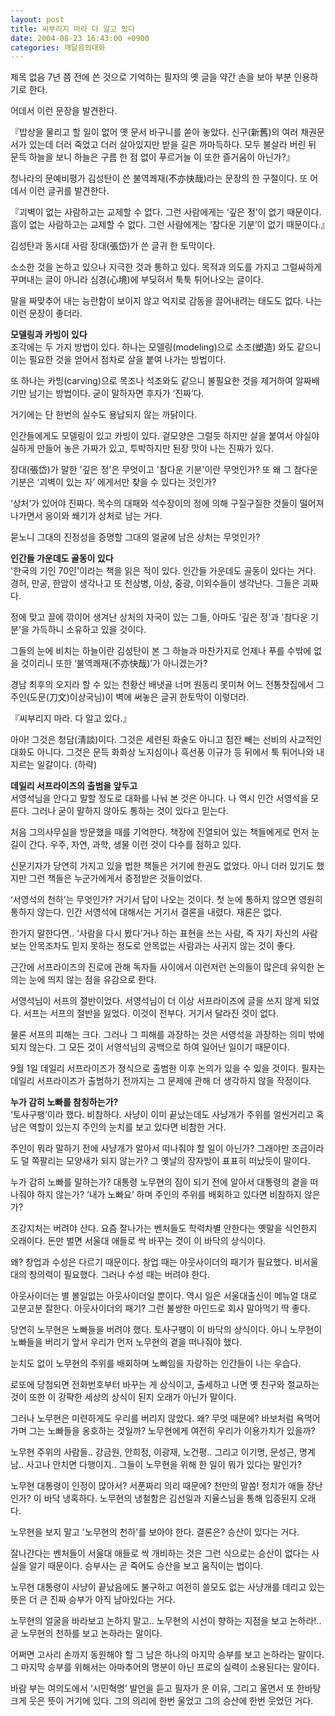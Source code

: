 ```yaml
---
layout: post
title: 씨부리지 마라 다 알고 있다
date: 2004-08-23 16:43:00 +0900
categories: 깨달음의대화
---
```

 제목 없음 7년 쯤 전에 쓴 것으로 기억하는 필자의 옛 글을 약간 손을 보아 부분 인용하기로 한다. 


  
   
  
어데서 이런 문장을 발견한다.    
  
『밥상을 물리고 할 일이 없어 옛 문서 바구니를 쏟아 놓았다. 신구(新舊)의 여러 채권문서가 있는데 더러 죽었고 더러 살아있지만 받을 길은 까마득하다. 모두 불살라 버린 뒤 문득 하늘을 보니 하늘은 구름 한 점 없이 푸르거늘 이 또한 즐거움이 아닌가?』    
  
청나라의 문예비평가 김성탄이 쓴 불역쾌재(不亦快哉)라는 문장의 한 구절이다. 또 어데서 이런 글귀를 발견한다.    
  
『괴벽이 없는 사람하고는 교제할 수 없다. 그런 사람에게는 ‘깊은 정’이 없기 때문이다. 흠이 없는 사람하고는 교제할 수 없다. 그런 사람에게는 ‘참다운 기분’이 없기 때문이다.』    
  
김성탄과 동시대 사람 장대(張岱)가 쓴 글귀 한 토막이다.    
  
소소한 것을 논하고 있으나 지극한 것과 통하고 있다. 목적과 의도를 가지고 그럴싸하게 꾸며내는 글이 아니라 심경(心境)에 부딪혀서 툭툭 튀어나오는 글이다. 
  
  
말을 짜맞추어 내는 능란함이 보이지 않고 억지로 감동을 끌어내려는 태도도 없다. 나는 이런 문장이 좋더라.    
  
**모델링과 카빙이 있다**   
조각에는 두 가지 방법이 있다. 하나는 모델링(modeling)으로 소조(塑造) 와도 같으니 이는 필요한 것을 얻어서 점차로 살을 붙여 나가는 방법이다. 
  
  
또 하나는 카빙(carving)으로 목조나 석조와도 같으니 불필요한 것을 제거하여 알짜배기만 남기는 방법이다. 굳이 말하자면 후자가 ‘진짜’다.    
  
거기에는 단 한번의 실수도 용납되지 않는 까닭이다.    
  
인간들에게도 모델링이 있고 카빙이 있다. 겉모양은 그럴듯 하지만 살을 붙여서 야실야실하게 만들어 놓은 가짜가 있고, 투박하지만 된장 맛이 나는 진짜가 있다. 
  
  
장대(張岱)가 말한 '깊은 정'은 무엇이고 '참다운 기분'이란 무엇인가? 또 왜 그 참다운 기분은 ‘괴벽이 있는 자’ 에게서만 찾을 수 있다는 것인가?    
  
‘상처’가 있어야 진짜다. 목수의 대패와 석수장이의 정에 의해 구질구질한 것들이 떨어져 나가면서 옹이와 쐐기가 상처로 남는 거다.    
  
묻노니 그대의 진정성을 증명할 그대의 얼굴에 남은 상처는 무엇인가? 
  
  
**인간들 가운데도 골동이 있다**   
'한국의 기인 70인'이라는 책을 읽은 적이 있다. 인간들 가운데도 골동이 있다는 거다. 경허, 만공, 한암이 생각나고 또 천상병, 이상, 중광, 이외수들이 생각난다. 그들은 괴짜다.    
  
정에 맞고 끌에 깎이어 생겨난 상처의 자국이 있는 그들, 아마도 '깊은 정'과 '참다운 기분'을 가득하니 소유하고 있을 것이다.    
  
그들의 눈에 비치는 하늘이란 김성탄이 본 그 하늘과 마찬가지로 언제나 푸를 수밖에 없을 것이리니 또한 ‘불역쾌재(不亦快哉)’가 아니겠는가?    
  
경남 최후의 오지라 할 수 있는 천황산 배냇골 너머 원동리 못미쳐 어느 전통찻집에서 그 주인(도문(刀文)이상국님)이 벽에 써놓은 글귀 한토막이 이렇더라.    
  
『씨부리지 마라. 다 알고 있다.』    
  
아아! 그것은 청담(淸談)이다. 그것은 세련된 화술도 아니고 점잔 빼는 선비의 사교적인 대화도 아니다. 그것은 문득 화화상 노지심이나 흑선풍 이규가 등 뒤에서 툭 튀어나와 내지르는 일갈이다. (하략) 
  
  
**데일리 서프라이즈의 출범을 앞두고**   
서영석님을 안다고 말할 정도로 대화를 나눠 본 것은 아니다. 나 역시 인간 서영석을 모른다. 그러나 굳이 말하지 않아도 통하는 것이 있다고 믿는다. 
  
  
처음 그의사무실을 방문했을 때를 기억한다. 책장에 진열되어 있는 책들에게로 먼저 눈길이 간다. 우주, 자연, 과학, 생물 이런 것이 다수를 점하고 있다.    
  
신문기자가 당연히 가지고 있을 법한 책들은 거기에 한권도 없었다. 아니 더러 있기도 했지만 그런 책들은 누군가에게서 증정받은 것들이었다.    
  
‘서영석의 천하’는 무엇인가? 거기서 답이 나오는 것이다. 첫 눈에 통하지 않으면 영원히 통하지 않는다. 인간 서영석에 대해서는 거기서 결론을 내렸다. 재론은 없다.    
  
한가지 말한다면.. ‘사람을 다시 봤다’거나 하는 표현을 쓰는 사람, 즉 자기 자신의 사람 보는 안목조차도 믿지 못하는 정도로 안목없는 사람과는 사귀지 않는 것이 좋다.    
  
근간에 서프라이즈의 진로에 관해 독자들 사이에서 이런저런 논의들이 많은데 유익한 논의는 눈에 띄지 않는 점을 유감으로 한다.    
  
서영석님이 서프의 절반이었다. 서영석님이 더 이상 서프라이즈에 글을 쓰지 않게 되었다. 서프는 서프의 절반을 잃었다. 이것이 전부다. 거기서 달라진 것이 없다.    
  
물론 서프의 피해는 크다. 그러나 그 피해를 과장하는 것은 서영석을 과장하는 의미 밖에 되지 않는다. 그 모든 것이 서영석님의 공백으로 하여 일어난 일이기 때문이다.    
  
9월 1일 데일리 서프라이즈가 정식으로 출범한 이후 논의가 있을 수 있을 것이다. 필자는 데일리 서프라이즈가 출범하기 전까지는 그 문제에 관해 더 생각하지 않을 작정이다.    
  
**누가 감히 노빠를 참칭하는가?**   
‘토사구팽’이라 했다. 비참하다. 사냥이 이미 끝났는데도 사냥개가 주위를 얼씬거리고 혹 남은 역할이 있는지 주인의 눈치를 보고 있다면 비참한 거다. 
  
  
주인이 뭐라 말하기 전에 사냥개가 알아서 떠나줘야 할 일이 아닌가? 그래야만 조금이라도 덜 쪽팔리는 모양새가 되지 않는가? 그 옛날의 장자방이 표표히 떠났듯이 말이다.    
  
누가 감히 노빠를 말하는가? 대통령 노무현의 짐이 되기 전에 알아서 대통령의 곁을 떠나줘야 하지 않는가? ‘내가 노빠요’ 하며 주인의 주위를 배회하고 있다면 비참하지 않은가?    
  
조강지처는 버려야 산다. 요즘 잘나가는 벤처들도 학력차별 안한다는 옛말을 식언한지 오래이다. 돈만 벌면 서울대 애들로 싹 바꾸는 것이 이 바닥의 상식이다.    
  
왜? 창업과 수성은 다르기 때문이다. 창업 때는 아웃사이더의 패기가 필요했다. 비서울대의 창의력이 필요했다. 그러나 수성 때는 버려야 한다.    
  
아웃사이더는 별 볼일없는 아웃사이더일 뿐이다. 역시 일은 서울대출신이 메뉴얼 대로 고분고분 잘한다. 아웃사이더의 패기? 그런 불쌍한 마인드로 회사 말아먹기 딱 좋다.    
  
당연히 노무현은 노빠들을 버려야 했다. 토사구팽이 이 바닥의 상식이다. 아니 노무현이 노빠들을 버리기 앞서 우리가 먼저 노무현의 곁을 떠나줘야 했다.    
  
눈치도 없이 노무현의 주위를 배회하며 노빠임을 자랑하는 인간들이 나는 우습다.    
  
로또에 당첨되면 전화번호부터 바꾸는 게 상식이고, 출세하고 나면 옛 친구와 절교하는 것이 또한 이 강퍅한 세상의 상식이 된지 오래가 아닌가 말이다. 
  
  
그러나 노무현은 미련하게도 우리를 버리지 않았다. 왜? 무엇 때문에? 바보처럼 욕먹어 가며 그는 노빠들을 옹호하는 것일까? 노무현에게 여전히 우리가 이용가치가 있을까?    
  
노무현 주위의 사람들.. 강금원, 안희정, 이광재, 노건평.. 그리고 이기명, 문성근, 명계남.. 사고나 안치면 다행이지.. 그들이 노무현을 위해 한 일이 뭐가 있다는 말인가?    
  
노무현 대통령이 인정이 많아서? 서푼짜리 의리 때문에? 천만의 말씀! 정치가 애들 장난인가? 이 바닥 냉혹하다. 노무현의 냉철함은 김선일과 지율스님을 통해 입증된지 오래다.    
  
노무현을 보지 말고 '노무현의 천하'를 보아야 한다. 결론은? 승산이 있다는 거다.    
  
잘나간다는 벤처들이 서울대 애들로 싹 개비하는 것은 그런 식으로는 승산이 없다는 사실을 알기 때문이다. 승부사는 곧 죽어도 승산을 보고 움직이는 법이다.    
  
노무현 대통령이 사냥이 끝났음에도 불구하고 여전히 쓸모도 없는 사냥개를 데리고 있는 뜻은 더 큰 진짜 승부가 아직 남아있다는 거다.    
  
노무현의 얼굴을 바라보고 논하지 말고.. 노무현의 시선이 향하는 지점을 보고 논하라!.. 곧 노무현의 천하를 보고 논하라는 말이다.    
  
어쩌면 고사리 손까지 동원해야 할 그 남은 하나의 마지막 승부를 보고 논하라는 말이다. 그 마지막 승부를 위해서는 아마추어의 명분이 아닌 프로의 실력이 소용된다는 말이다.    
  
바람 부는 여의도에서 ‘시민혁명’ 발언을 듣고 필자가 운 이유, 그리고 울면서 또 한바탕 크게 웃은 뜻이 거기에 있다. 그의 의리에 한번 울었고 그의 승산에 한번 웃었던 거다.
